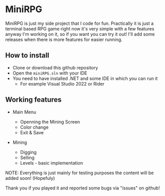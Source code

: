 # MiniRPG
MiniRPG is just my side project that I code for fun. Practically it is just a terminal based RPG game right now it's very simple with a few features anyway I'm working on it, so if you want you can try it out! I'll add some releases when there is more features for easier running.

## How to install
- Clone or download this github repository
- Open the `miniRPG.sln` with your IDE
- You need to have installed .NET and some IDE in which you can run it 
    - For example Visual Studio 2022 or Rider  

## Working features
- Main Menu
    - Openning the Mining Screen
    - Color change
    - Exit & Save

- Mining
    - Digging
    - Selling
    - Levels - basic implementation

NOTE: Everything is just mainly for testing purposes the content will be added soon! (Hopefuly)

Thank you if you played it and reported some bugs via "issues" on github!